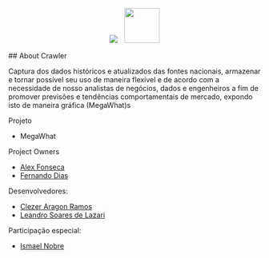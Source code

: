 <p align="center">
    <img src="https://laravel.com/assets/img/components/logo-laravel.svg"> 
    <img src="https://www.arangodb.com/wp-content/uploads/2016/05/ArangoDB_logo_@3.png" style="margin-left:10px; height:70px;">
</p>
## About Crawler

Captura dos dados históricos e atualizados das fontes nacionais, armazenar e tornar possível seu uso de maneira flexível e de acordo com a necessidade de nosso analistas de negócios, dados e engenheiros a fim de promover previsões e tendências comportamentais de mercado, expondo isto de maneira gráfica (MegaWhat)s

Projeto
- MegaWhat

Project Owners
- [Alex Fonseca](mailto:alex.fonseca@doc88.com.br)
- [Fernando Dias](mailto:fernando.dias@doc88.com.br)

Desenvolvedores:
- [Clezer Aragon Ramos](mailto:clezer.ramos@doc88.com.brc)
- [Leandro Soares de Lazari](mailto:leandro.lazari@comerc.com.br)

Participação especial:
- [Ismael Nobre](mailto:ismael.nobre@doc88.com.br)